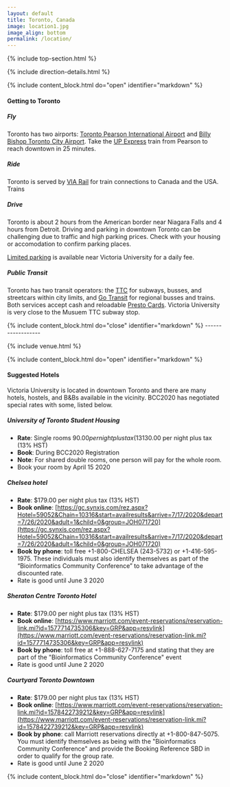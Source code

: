 ```yaml
---
layout: default
title: Toronto, Canada
image: location1.jpg
image_align: bottom
permalink: /location/
---
```


{% include top-section.html %}

{% include direction-details.html %}


<a name="travel-to-toronto"/>
<!--Important for markdown to render! Also make sure the page has a .md extension-->
{% include content_block.html do="open" identifier="markdown" %} <div markdown="1">

#### Getting to Toronto

##### Fly

Toronto has two airports: [Toronto Pearson International Airport](https://www.torontopearson.com) and [Billy Bishop Toronto City Airport](https://www.billybishopairport.com/). Take the [UP Express](https://www.torontopearson.com/en/transportation/up-express) train from Pearson to reach downtown in 25 minutes.

##### Ride

Toronto is served by [VIA Rail](https://www.viarail.ca) for train connections to Canada and the USA. Trains

##### Drive

Toronto is about 2 hours from the American border near Niagara Falls and 4 hours from Detroit. Driving and parking in downtown Toronto can be challenging due to traffic and high parking prices. Check with your housing or accomodation to confirm parking places.

[Limited parking](https://www.vicu.utoronto.ca/hospitality-services/overnight-accommodation/parking/) is available near Victoria University for a daily fee.

##### Public Transit

Toronto has two transit operators: the [TTC](http://www.ttc.ca/index.jsp) for subways, busses, and streetcars within city limits, and [Go Transit](https://www.gotransit.com/en/) for regional busses and trains. Both services accept cash and reloadable [Presto Cards](https://www.prestocard.ca/en/). Victoria University is very close to the Musuem TTC subway stop.

</div> {% include content_block.html do="close" identifier="markdown" %}
------------------

<a name="venue-victoria-university"/>

{% include venue.html %}

<a name="lodging"/>
<!--Important for markdown to render! -->
{% include content_block.html do="open" identifier="markdown" %} <div markdown="1">

#### Suggested Hotels

Victoria University is located in downtown Toronto and there are many hotels, hostels, and B&Bs available in the vicinity. BCC2020 has negotiated special rates with some, listed below.

##### University of Toronto Student Housing

- **Rate**: Single rooms $90.00 per night plus tax (13% HST); Double rooms C$130.00 per night plus tax (13% HST)
- **Book**: During BCC2020 Registration
- **Note**: For shared double rooms, one person will pay for the whole room.
- Book your room by April 15 2020

##### Chelsea hotel
- **Rate**: $179.00 per night plus tax (13% HST)
- **Book online**: [https://gc.synxis.com/rez.aspx?Hotel=59052&Chain=10316&start=availresults&arrive=7/17/2020&depart=7/26/2020&adult=1&child=0&group=JOH071720](https://gc.synxis.com/rez.aspx?Hotel=59052&Chain=10316&start=availresults&arrive=7/17/2020&depart=7/26/2020&adult=1&child=0&group=JOH071720)
- **Book by phone**: toll free +1-800-CHELSEA (243-5732) or +1-416-595-1975.  These individuals must also identify themselves as part of the “Bioinformatics Community Conference” to take advantage of the discounted rate.
- Rate is good until June 3 2020


##### Sheraton Centre Toronto Hotel
- **Rate**: $179.00 per night plus tax (13% HST)
- **Book online**: [https://www.marriott.com/event-reservations/reservation-link.mi?id=1577714735306&key=GRP&app=resvlink](https://www.marriott.com/event-reservations/reservation-link.mi?id=1577714735306&key=GRP&app=resvlink)
- **Book by phone**: toll free at +1-888-627-7175 and stating that they are part of the "Bioinformatics Community Conference" event
- Rate is good until June 2 2020


##### Courtyard Toronto Downtown
- **Rate**: $179.00 per night plus tax (13% HST)
- **Book online**: [https://www.marriott.com/event-reservations/reservation-link.mi?id=1578422739212&key=GRP&app=resvlink](https://www.marriott.com/event-reservations/reservation-link.mi?id=1578422739212&key=GRP&app=resvlink)
- **Book by phone**: call Marriott reservations directly at +1-800-847-5075.  You must identify themselves as being with the "Bioinformatics Community Conference" and provide the Booking Reference SBD in order to qualify for the group rate.
- Rate is good until June 2 2020

</div> {% include content_block.html do="close" identifier="markdown" %}

